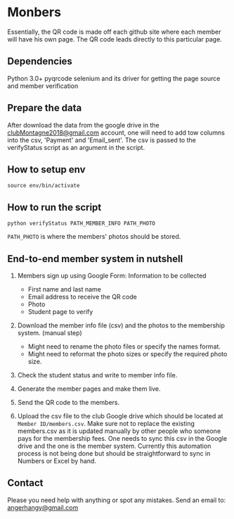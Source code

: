 # Monbers
Essentially, the QR code is made off each github site where each member will have his own page. The QR code leads directly to this particular page.

## Dependencies
Python 3.0+
pyqrcode
selenium and its driver for getting the page source and member verification

## Prepare the data
After download the data from the google drive in the clubMontagne2018@gmail.com account, one will need to add tow columns into the csv, 'Payment' and 'Email_sent'. The csv is passed to the verifyStatus script as an argument in the script.

## How to setup env
```
source env/bin/activate
```

## How to run the script 
```
python verifyStatus PATH_MEMBER_INFO PATH_PHOTO
```
`PATH_PHOTO` is where the members' photos should be stored. 

## End-to-end member system in nutshell
1. Members sign up using Google Form:
Information to be collected 
   * First name and last name
   * Email address to receive the QR code 
   * Photo 
   * Student page to verify 
   
2. Download the member info file (csv) and the photos 
to the membership system. (manual step)
    * Might need to rename the photo files or 
    specify the names format.
    * Might need to reformat the photo sizes or 
    specify the required photo size.

3. Check the student status and write to member info file.

4. Generate the member pages and make them live.

5. Send the QR code to the members.

6. Upload the csv file to the club Google drive which should be located at `Member ID/members.csv`. Make sure not to replace the existing members.csv as it is updated manually by other people who someone pays for the membership fees. One needs to sync this csv in the Google drive and the one is the member system. Currently this automation process is not being done but should be straightforward to sync in Numbers or Excel by hand.

## Contact 
Please you need help with anything or spot any mistakes. Send an email to: angerhangy@gmail.com

